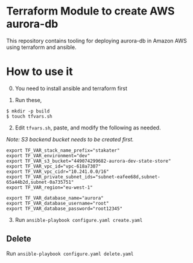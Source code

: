 # Terraform Module to create AWS aurora-db

This repository contains tooling for deploying aurora-db in Amazon AWS using terraform and ansible.


# How to use it

0. You need to install ansible and terraform first

1. Run these,

```
$ mkdir -p build
$ touch tfvars.sh
```

2. Edit `tfvars.sh`, paste, and modify the following as needed.

_Note: S3 backend bucket needs to be created first._

```
export TF_VAR_stack_name_prefix="stakater"
export TF_VAR_environment="dev"
export TF_VAR_s3_bucket="449074299682-aurora-dev-state-store"
export TF_VAR_vpc_id="vpc-618a7307"
export TF_VAR_vpc_cidr="10.241.0.0/16"
export TF_VAR_private_subnet_ids="subnet-eafee68d,subnet-65a44b2d,subnet-0a735751"
export TF_VAR_region="eu-west-1"

export TF_VAR_database_name="aurora"
export TF_VAR_database_username="root"
export TF_VAR_database_password="root12345"
```

3. Run `ansible-playbook configure.yaml create.yaml`

## Delete

Run `ansible-playbook configure.yaml delete.yaml`
